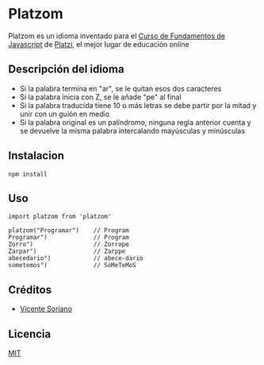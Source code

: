# Platzom

Platzom es un idioma inventado para el [Curso de Fundamentos de Javascript](https://platzi.com/js) de [Platzi](https://platzi.com), el mejor lugar de educación online

## Descripción del idioma

- Si la palabra termina en "ar", se le quitan esos dos caracteres
- Si la palabra inicia con Z, se le añade "pe" al final
- Si la palabra traducida tiene 10 o más letras se debe partir por la mitad y unir con un guión en medio
- Si la palabra original es un palíndromo, ninguna regla anterior cuenta y se devuelve la misma palabra intercalando mayúsculas y minúsculas

## Instalacion

```
npm install
```

## Uso
```
import platzom from 'platzom'

platzom("Programar")	// Program
Programar") 			// Program
Zorro") 				// Zorrope
Zarpar") 				// Zarppe
abecedario") 			// abece-dario
sometemos") 			// SoMeTeMoS
```

## Créditos
- [Vicente Soriano](https://twitter.com/Wicens)

## Licencia
[MIT](https://opensource.org/licenses/MIT)

